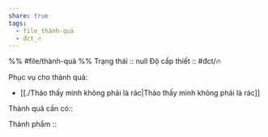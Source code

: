 ```yaml
---
share: true
tags:
  - file_thành-quả
  - đct_🔥
---
```


%%
#file/thành-quả
%%
Trạng thái :: null
Độ cấp thiết :: #đct/🔥

Phục vụ cho thành quả:
- [[./Thảo thấy mình không phải là rác|Thảo thấy mình không phải là rác]]

Thành quả cần có:: 

Thành phẩm ::